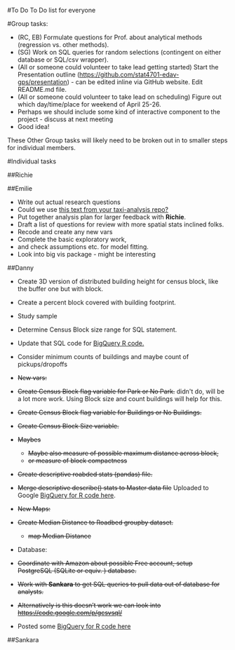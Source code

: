 #To Do
To Do list for everyone

#Group tasks:
* (RC, EB) Formulate questions for Prof. about analytical methods (regression vs. other methods).
* (SG) Work on SQL queries for random selections (contingent on either database or SQL/csv wrapper). 
* (All or someone could volunteer to take lead getting started) Start the Presentation outline (https://github.com/stat4701-edav-gps/presentation) - can be edited inline via GitHub website. Edit README.md file.  
* (All or someone could volunteer to take lead on scheduling) Figure out which day/time/place for weekend of April 25-26. 
* Perhaps we should include some kind of interactive component to the project - discuss at next meeting
 * Good idea!

These Other Group tasks will likely need to be broken out in to smaller steps for individual members. 

#Individual tasks

##Richie

##Emilie
* Write out actual research questions 
 * Could we use [this text from your taxi-analysis repo?](https://github.com/stat4701-edav-gps/taxi-analysis) 
* Put together analysis plan for larger feedback with **Richie**.
* Draft a list of questions for review with more spatial stats inclined folks.
* Recode and create any new vars
* Complete the basic exploratory work,
* and check assumptions etc. for model fitting.
* Look into big vis package - might be interesting

##Danny

* Create 3D version of distributed building height for census block, like the buffer one but with block. 
* Create a percent block covered with building footprint. 

* Study sample
 * Determine Census Block size range for SQL statement.
 * Update that SQL code for [BigQuery R code.](https://github.com/stat4701-edav-gps/bigrquery/blob/master/BigQuery.R)
 * Consider minimum counts of buildings and maybe count of pickups/dropoffs

* <s>New vars:</s>
 * <s>Create Census Block flag variable for Park or No Park.</s> didn't do, will be a lot more work. Using Block size and count buildings will help for this. 
 * <s>Create Census Block flag variable for Buildings or No Buildings.</s>
 * <s>Create Census Block Size variable.</s>
 * <s> Maybes 
    * Maybe also measure of possible maximum distance across block, 
    * or measure of block compactness </s>
 * <s>Create descriptive roabded stats (pandas) file.</s>
 * <s>Merge descriptive describe() stats to Master data file</s> Uploaded to Google [BigQuery for R code here](https://github.com/stat4701-edav-gps/bigrquery/blob/master/BigQuery.R). 

* <s>New Maps:</s>
 * <s>Create Median Distance to Roadbed groupby dataset.</s>
   * <s>map Median Distance</s>

* Database:
 * <s>Coordinate with Amazon about possible Free account, setup PostgreSQL (SQLite or equiv. ) database.</s>
 * <s>Work with **Sankara** to get SQL queries to pull data out of database for analysts.</s> 
 * <s>Alternatively is this doesn’t work we can look into https://code.google.com/p/gcsvsql/</s>
 * Posted some [BigQuery for R code here](https://github.com/stat4701-edav-gps/bigrquery/blob/master/BigQuery.R)
 
##Sankara
